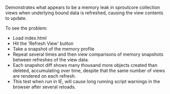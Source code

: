 Demonstrates what appears to be a memory leak in sproutcore collection views when underlying bound data is refreshed, causing the view contents to update.

To see the problem:

  * Load index.html
  * Hit the 'Refresh View' button
  * Take a snapshot of the memory profile
  * Repeat several times and then view comparisons of memory snapshots between refreshes of the view data.
  * Each snapshot diff shows many thousand more objects created than deleted, accumulating over time, despite that the same number of views are rendered on each refresh.
  * This test when run in IE, will cause long running script warnings in the browser after several reloads.